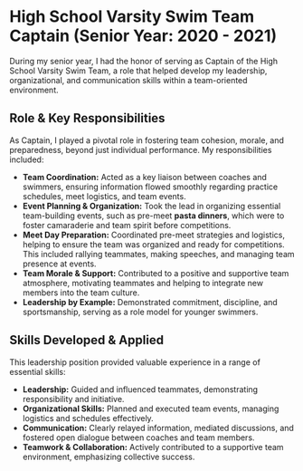 # High School Varsity Swim Team Captain (Senior Year: 2020 - 2021)

During my senior year, I had the honor of serving as Captain of the High School Varsity Swim Team, a role that helped develop my leadership, organizational, and communication skills within a team-oriented environment.

## Role & Key Responsibilities
As Captain, I played a pivotal role in fostering team cohesion, morale, and preparedness, beyond just individual performance. My responsibilities included:
* **Team Coordination:** Acted as a key liaison between coaches and swimmers, ensuring information flowed smoothly regarding practice schedules, meet logistics, and team events.
* **Event Planning & Organization:** Took the lead in organizing essential team-building events, such as pre-meet **pasta dinners**, which were to foster camaraderie and team spirit before competitions.
* **Meet Day Preparation:** Coordinated pre-meet strategies and logistics, helping to ensure the team was organized and ready for competitions. This included rallying teammates, making speeches, and managing team presence at events.
* **Team Morale & Support:** Contributed to a positive and supportive team atmosphere, motivating teammates and helping to integrate new members into the team culture.
* **Leadership by Example:** Demonstrated commitment, discipline, and sportsmanship, serving as a role model for younger swimmers.

## Skills Developed & Applied
This leadership position provided valuable experience in a range of essential skills:
* **Leadership:** Guided and influenced teammates, demonstrating responsibility and initiative.
* **Organizational Skills:** Planned and executed team events, managing logistics and schedules effectively.
* **Communication:** Clearly relayed information, mediated discussions, and fostered open dialogue between coaches and team members.
* **Teamwork & Collaboration:** Actively contributed to a supportive team environment, emphasizing collective success.